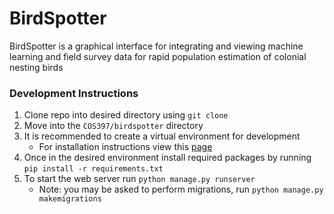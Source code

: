 # BirdSpotter
BirdSpotter is a graphical interface for integrating and viewing machine learning and field survey data for rapid population estimation of colonial nesting birds

### Development Instructions
1. Clone repo into desired directory using `git clone`
2. Move into the `COS397/birdspotter` directory
3. It is recommended to create a virtual environment for development
	- For installation instructions view this [page](https://packaging.python.org/guides/installing-using-pip-and-virtual-environments/)
4. Once in the desired environment install required packages by running `pip install -r requirements.txt`
5. To start the web server run `python manage.py runserver`
	- Note: you may be asked to perform migrations, run `python manage.py makemigrations`
